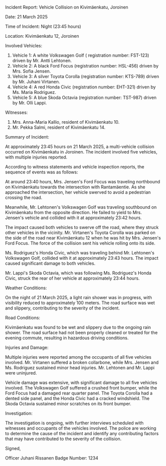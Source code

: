 Incident Report: Vehicle Collision on Kivimäenkatu, Joroinen

Date: 21 March 2025

Time of Incident: Night (23:45 hours)

Location: Kivimäenkatu 12, Joroinen

Involved Vehicles:

1. Vehicle 1: A white Volkswagen Golf ( registration number: FST-123) driven by Mr. Antti Lehtonen.
2. Vehicle 2: A black Ford Focus (registration number: HSL-456) driven by Mrs. Sofia Jensen.
3. Vehicle 3: A silver Toyota Corolla (registration number: KTS-789) driven by Mr. Juhani Virtanen.
4. Vehicle 4: A red Honda Civic (registration number: EHT-321) driven by Ms. Maria Rodriguez.
5. Vehicle 5: A blue Skoda Octavia (registration number: TST-987) driven by Mr. Olli Lappi.

Witnesses:

1. Mrs. Anna-Maria Kallio, resident of Kivimäenkatu 10.
2. Mr. Pekka Salmi, resident of Kivimäenkatu 14.

Summary of Incident:

At approximately 23:45 hours on 21 March 2025, a multi-vehicle collision occurred on Kivimäenkatu in Joroinen. The incident involved five vehicles, with multiple injuries reported.

According to witness statements and vehicle inspection reports, the sequence of events was as follows:

At around 23:40 hours, Mrs. Jensen's Ford Focus was traveling northbound on Kivimäenkatu towards the intersection with Rantamäentie. As she approached the intersection, her vehicle swerved to avoid a pedestrian crossing the road.

Meanwhile, Mr. Lehtonen's Volkswagen Golf was traveling southbound on Kivimäenkatu from the opposite direction. He failed to yield to Mrs. Jensen's vehicle and collided with it at approximately 23:42 hours.

The impact caused both vehicles to swerve off the road, where they struck other vehicles in the vicinity. Mr. Virtanen's Toyota Corolla was parked on the side of the road near Kivimäenkatu 12 when he was hit by Mrs. Jensen's Ford Focus. The force of the collision sent his vehicle rolling onto its side.

Ms. Rodriguez's Honda Civic, which was traveling behind Mr. Lehtonen's Volkswagen Golf, collided with it at approximately 23:43 hours. The impact caused significant damage to both vehicles.

Mr. Lappi's Skoda Octavia, which was following Ms. Rodriguez's Honda Civic, struck the rear of her vehicle at approximately 23:44 hours.

Weather Conditions:

On the night of 21 March 2025, a light rain shower was in progress, with visibility reduced to approximately 100 meters. The road surface was wet and slippery, contributing to the severity of the incident.

Road Conditions:

Kivimäenkatu was found to be wet and slippery due to the ongoing rain shower. The road surface had not been properly cleaned or treated for the evening commute, resulting in hazardous driving conditions.

Injuries and Damage:

Multiple injuries were reported among the occupants of all five vehicles involved. Mr. Virtanen suffered a broken collarbone, while Mrs. Jensen and Ms. Rodriguez sustained minor head injuries. Mr. Lehtonen and Mr. Lappi were uninjured.

Vehicle damage was extensive, with significant damage to all five vehicles involved. The Volkswagen Golf suffered a crushed front bumper, while the Ford Focus had a damaged rear quarter panel. The Toyota Corolla had a dented side panel, and the Honda Civic had a cracked windshield. The Skoda Octavia sustained minor scratches on its front bumper.

Investigation:

The investigation is ongoing, with further interviews scheduled with witnesses and occupants of the vehicles involved. The police are working to determine the cause of the incident and identify any contributing factors that may have contributed to the severity of the collision.

Signed,

Officer Juhani Rissanen
Badge Number: 1234